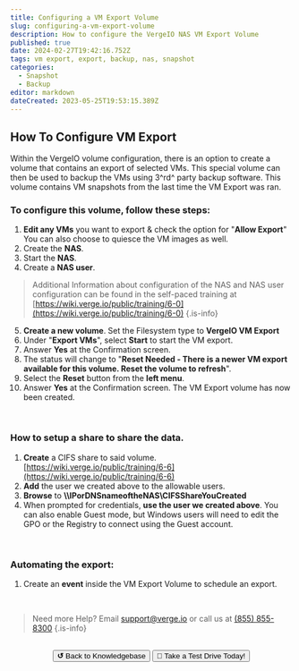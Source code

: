 ```yaml
---
title: Configuring a VM Export Volume
slug: configuring-a-vm-export-volume
description: How to configure the VergeIO NAS VM Export Volume
published: true
date: 2024-02-27T19:42:16.752Z
tags: vm export, export, backup, nas, snapshot
categories:
  - Snapshot
  - Backup
editor: markdown
dateCreated: 2023-05-25T19:53:15.389Z
---
```


## How To Configure VM Export

Within the VergeIO volume configuration, there is an option to create a volume that contains an export of selected VMs. This special volume can then be used to backup the VMs using 3^rd^ party backup software. This volume contains VM snapshots from the last time the VM Export was ran.
<br>

### To configure this volume, follow these steps:

1. **Edit any VMs** you want to export & check the option for "**Allow Export**" You can also choose to quiesce the VM images as well.
1. Create the **NAS**.
1. Start the **NAS**.
1. Create a **NAS user**.
> Additional Information about configuration of the NAS and NAS user          configuration can be found in the self-paced training at [https://wiki.verge.io/public/training/6-0](https://wiki.verge.io/public/training/6-0)
{.is-info}

5. **Create a new volume**. Set the Filesystem type to **VergeIO VM Export**
1. Under "**Export VMs**", select **Start** to start the VM export.
1. Answer **Yes** at the Confirmation screen.
1. The status will change to "**Reset Needed - There is a newer VM export available for this volume. Reset the volume to refresh**".
1. Select the **Reset** button from the **left menu**.
1. Answer **Yes** at the Confirmation screen. The VM Export volume has now been created. 
<br>

### How to setup a share to share the data.

1. **Create** a CIFS share to said volume. [https://wiki.verge.io/public/training/6-6](https://wiki.verge.io/public/training/6-6)
1. **Add** the user we created above to the allowable users.
1. **Browse** to **\\\IPorDNSnameoftheNAS\CIFSShareYouCreated**
1. When prompted for credentials, **use the user we created above**. You can also enable Guest mode, but Windows users will need to edit the GPO or the Registry to connect using the Guest account.
<br>

### Automating the export:

1. Create an **event** inside the VM Export Volume to schedule an export.




<br>

> Need more Help? Email <a href="mailto:support@verge.io?subject=Support Inquiry" target="_blank" rel="noopener noreferrer">support@verge.io</a> or call us at <a href="tel:+855-855-8300">(855) 855-8300</a>
{.is-info}

<br>
<div style="text-align: center">
  <a href="https://wiki.verge.io/en/public/kb"><button class="button-grey"> <b>↺</b> Back to Knowledgebase</button></a>
<a href="https://www.verge.io/test-drive"><button class="button-orange">🚗 Take a Test Drive Today!</button></a>
</div>